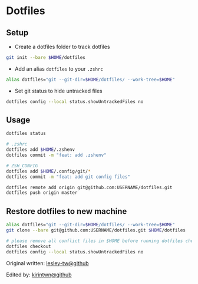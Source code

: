 # Dotfiles

## Setup

- Create a dotfiles folder to track dotfiles

```bash
git init --bare $HOME/dotfiles
```

- Add an alias `dotfiles` to your `.zshrc`

```bash
alias dotfiles="git --git-dir=$HOME/dotfiles/ --work-tree=$HOME"
```

- Set git status to hide untracked files

```bash
dotfiles config --local status.showUntrackedFiles no
```

## Usage

```bash
dotfiles status

# .zshrc
dotfiles add $HOME/.zshenv
dotfiles commit -m "feat: add .zshenv"

# ZSH_CONFIG
dotfiles add $HOME/.config/git/*
dotfiles commit -m "feat: add git config files"

dotfiles remote add origin git@github.com:USERNAME/dotfiles.git
dotfiles push origin master
```

## Restore dotfiles to new machine

```bash
alias dotfiles="git --git-dir=$HOME/dotfiles/ --work-tree=$HOME"
git clone --bare git@github.com:USERNAME/dotfiles.git $HOME/dotfiles

# please remove all conflict files in $HOME before running dotfiles checkout
dotfiles checkout
dotfiles config --local status.showUntrackedFiles no
```

Original written: [lesley-tw@github](https://github.com/lesley-tw)

Edited by: [kirintwn@github](https://github.com/kirintwn)
